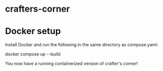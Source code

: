 # crafters-corner

# Docker setup

Install Docker and run the following in the same directory as compose.yaml:

docker compose up --build

You now have a running containerized version of crafter's corner!